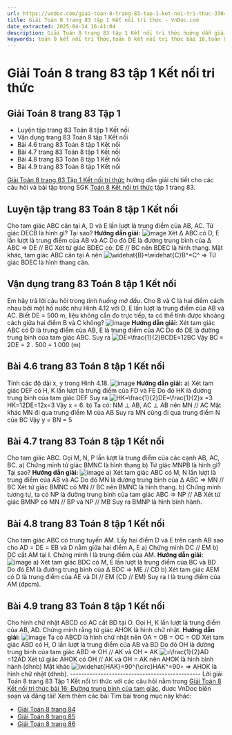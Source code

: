 ```yaml
---
url: https://vndoc.com/giai-toan-8-trang-83-tap-1-ket-noi-tri-thuc-330438
title: Giải Toán 8 trang 83 tập 1 Kết nối tri thức - VnDoc.com
date_extracted: 2025-04-14 16:41:04
description: Giải Toán 8 trang 83 tập 1 Kết nối tri thức hướng dẫn giải chi tiết các câu hỏi và bài tập trong SGK Toán 8 Kết nối tri thức tập 1.
keywords: toán 8 kết nối tri thức,toán 8 kết nối tri thức bài 16,toán 8 kết nối tri thức bài Đường trung bình của tam giác,toán lớp 8 kết nối tri thức,giải toán 8 kết nối tri thức,giải sgk toán 8 kết nối tri thức,sgk toán 8 kết nối tri thức,toán 8 Đường trung bình của tam giác,toán 8,toán 8 kntt,giải toán 8 kntt,giải toán 8 kntt bài 16,toán 8 bài 16,toán lớp 8 bài 16,toán 8 trang 83,giải toán 8 trang 83,giải toán lớp 8 trang 83,toán lớp 8 trang 83,4.8 sgk toán 8 tập 1,4.9 sgk toán 8 tập 1
---
```


# Giải Toán 8 trang 83 tập 1 Kết nối tri thức
## **Giải Toán 8 trang 83 Tập 1**
  * Luyện tập trang 83 Toán 8 tập 1 Kết nối
  * Vận dụng trang 83 Toán 8 tập 1 Kết nối
  * Bài 4.6 trang 83 Toán 8 tập 1 Kết nối
  * Bài 4.7 trang 83 Toán 8 tập 1 Kết nối
  * Bài 4.8 trang 83 Toán 8 tập 1 Kết nối
  * Bài 4.9 trang 83 Toán 8 tập 1 Kết nối

[Giải Toán 8 trang 83 Tập 1 Kết nối tri thức](<https://vndoc.com/giai-toan-8-trang-83-tap-1-ket-noi-tri-thuc-330438>) hướng dẫn giải chi tiết cho các câu hỏi và bài tập trong SGK [Toán 8 Kết nối tri thức](<https://vndoc.com/toan-8-ket-noi-tri-thuc>) tập 1 trang 83.
## **Luyện tập trang 83 Toán 8 tập 1 Kết nối**
Cho tam giác ABC cân tại A, D và E lần lượt là trung điểm của AB, AC. Tứ giác DECB là hình gì? Tại sao?
**Hướng dẫn giải:**
![image](https://i.vdoc.vn/data/image/2024/10/25/Luyen-tap-trang-83-Toan-8-tap-1-Ket-noi.png)
Xét Δ ABC có D, E lần lượt là trung điểm của AB và AC
Do đó DE là đường trung bình của Δ ABC
⇒ DE // BC
Xét tứ giác BDEC có: DE // BC nên BDEC là hình thang.
Mặt khác, tam giác ABC cân tại A nên ![\\widehat{B}=\\widehat{C}](https://i.vdoc.vn/data/image/blank.png)B^=C^
⇒ Tứ giác BDEC là hình thang cân.
## **Vận dụng trang 83 Toán 8 tập 1 Kết nối**
Em hãy trả lời câu hỏi trong _tình_ _huống mở đầu_.
Cho B và C là hai điểm cách nhau bởi một hồ nước như Hình 4.12 với D, E lần lượt là trung điểm của AB và AC. Biết DE = 500 m, liệu không cần đo trực tiếp, ta có thể tính được khoảng cách giữa hai điểm B và C không?
![image](https://i.vdoc.vn/data/image/2024/10/25/Van-dung-trang-83-Toan-8-tap-1-Ket-noi.png)
**Hướng dẫn giải:**
Xét tam giác ABC có D là trung điểm của AB, E là trung điểm của AC
Do đó DE là đường trung bình của tam giác ABC.
Suy ra ![DE=\\frac{1}{2}BC](https://i.vdoc.vn/data/image/blank.png)DE=12BC
Vậy BC = 2DE = 2 . 500 = 1 000 \(m\)
## **Bài 4.6 trang 83 Toán 8 tập 1 Kết nối**
Tính các độ dài x, y trong Hình 4.18.
![image](https://i.vdoc.vn/data/image/2024/10/25/Bai-4-6-trang-83-Toan-8-tap-1-Ket-noi.png)
**Hướng dẫn giải:**
a\) Xét tam giác DEF có H, K lần lượt là trung điểm của FD và FE
Do đó HK là đường trung bình của tam giác DEF
Suy ra ![HK=\\frac{1}{2}DE=\\frac{1}{2}x =3](https://i.vdoc.vn/data/image/blank.png)HK=12DE=12x=3
Vậy x = 6.
b\) Ta có: NM ⊥ AB, AC ⊥ AB nên MN // AC
Mặt khác MN đi qua trung điểm M của AB
Suy ra MN cũng đi qua trung điểm N của BC
Vậy y = BN = 5
## **Bài 4.7 trang 83 Toán 8 tập 1 Kết nối**
Cho tam giác ABC. Gọi M, N, P lần lượt là trung điểm của các cạnh AB, AC, BC.
a\) Chứng minh tứ giác BMNC là hình thang
b\) Tứ giác MNPB là hình gì? Tại sao?
**Hướng dẫn giải:**
![image](https://i.vdoc.vn/data/image/2024/10/25/Bai-4-7-trang-83-Toan-8-tap-1-Ket-noi.png)
a\) Xét tam giác ABC có M, N lần lượt là trung điểm của AB và AC
Do đó MN là đường trung bình của Δ ABC
⇒ MN // BC
Xét tứ giác BMNC có MN // BC nên BMNC là hình thang.
b\) Chứng minh tương tự, ta có NP là đường trung bình của tam giác ABC
⇒ NP // AB
Xét tứ giác BMNP có MN // BP và NP // MB
Suy ra BMNP là hình bình hành.
## **Bài 4.8 trang 83 Toán 8 tập 1 Kết nối**
Cho tam giác ABC có trung tuyến AM. Lấy hai điểm D và E trên cạnh AB sao cho AD = DE = EB và D nằm giữa hai điểm A, E
a\) Chứng minh DC // EM
b\) DC cắt AM tại I. Chứng minh I là trung điểm của AM.
**Hướng dẫn giải:**
![image](https://i.vdoc.vn/data/image/2024/10/25/Bai-4-8-trang-83-Toan-8-tap-1-Ket-noi.png)
a\) Xét tam giác BDC có M, E lần lượt là trung điểm của BC và BD
Do đó EM là đường trung bình của Δ BDC
⇒ ME // CD
b\) Xét tam giác AEM có D là trung điểm của AE và DI // EM \(CD // EM\)
Suy ra I là trung điểm của AM \(đpcm\).
## **Bài 4.9 trang 83 Toán 8 tập 1 Kết nối**
Cho hình chữ nhật ABCD có AC cắt BD tại O. Gọi H, K lần lượt là trung điểm của AB, AD. Chứng minh rằng tứ giác AHOK là hình chữ nhật.
**Hướng dẫn giải:**
![image](https://i.vdoc.vn/data/image/2024/10/25/Bai-4-9-trang-83-Toan-8-tap-1-Ket-noi.png)
Ta có ABCD là hình chữ nhật nên OA = OB = OC = OD
Xét tam giác ABD có H, O lần lượt là trung điểm của AB và BD
Do đó OH là đường trung bình của tam giác ABD
⇒ OH // AK và OH = AK ![=\\frac{1}{2}AD](https://i.vdoc.vn/data/image/blank.png)=12AD
Xét tứ giác AHOK có OH // AK và OH = AK nên AHOK là hình bình hành \(dhnb\)
Mặt khác ![\\widehat{HAK}=90^{\\circ}](https://i.vdoc.vn/data/image/blank.png)HAK^=90∘
⇒ AHOK là hình chữ nhật \(dhnb\).
\-----------------------------------------------
Lời giải Toán 8 trang 83 Tập 1 Kết nối tri thức với các câu hỏi nằm trong [Giải Toán 8 Kết nối tri thức bài 16: Đường trung bình của tam giác](<https://vndoc.com/toan-8-ket-noi-tri-thuc-bai-16-295215>), được VnDoc biên soạn và đăng tải\!
Xem thêm các bài Tìm bài trong mục này khác:
  * [Giải Toán 8 trang 84](</giai-toan-8-trang-84-tap-1-ket-noi-tri-thuc-330439>)
  * [Giải Toán 8 trang 85 ](</giai-toan-8-trang-85-tap-1-ket-noi-tri-thuc-330472>)
  * [Giải Toán 8 trang 86 ](</giai-toan-8-trang-86-tap-1-ket-noi-tri-thuc-330474>)

